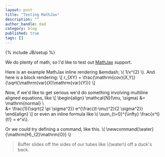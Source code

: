```yaml
---
layout: post
title: "Testing MathJax"
description: ""
author_handle: dad
category: blog
published: true
tags: []
---
```

{% include JB/setup %}

We do plenty of math, so I'd like to test out [MathJax](https://www.mathjax.org/) support.

Here is an example MathJax inline rendering &emdash; \\( 1/x^{2} \\). And here is a block rendering:
\\[ r_{XY} = \frac{\mathrm{cov}(X,Y)}{\sqrt{\mathrm{var}(X)\mathrm{var}(Y)}} \\]

Now, if we'd like to get serious we'd do something involving multiline aligned equations, like \\[
\begin{align}
\mathcal{N}(\mu, \sigma) &= \mathrm{normal} \\\
 &= \frac{1}{\sqrt{2 \pi \sigma^2}} e^{\frac{(t-\mu)^2}{2 \sigma^2}}
\end{align}
\\]
or even an inline formula like \\( \sum_{t=0}^{\infty} \frac{x^t}{t!} = e^x\\).

Or we could try defining a command, like this. \\( 	\newcommand{\water}{\mathrm{H}_{2}\mathrm{O}} \\)

> Buffer slides off the sides of our tubes like \\(\water\\) off a duck's back.

